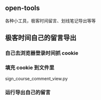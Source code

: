 ## open-tools
各种小工具，极客时间留言、划线笔记导出等等

## 极客时间自己的留言导出

### 自己去浏览器登录时间抓 cookie

### 填充 cookie 到文件里

sign_course_comment_view.py

### 运行导出自己的留言
